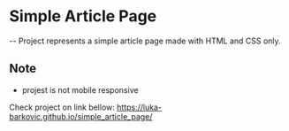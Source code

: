 # Simple Article Page
--
Project represents a simple article page made with HTML and CSS only.

## Note
- projest is not mobile responsive

Check project on link bellow:
https://luka-barkovic.github.io/simple_article_page/
